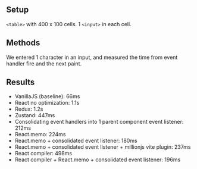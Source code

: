 ## Setup

`<table>` with 400 x 100 cells. 1 `<input>` in each cell.

## Methods

We entered 1 character in an input, and measured the time from event handler fire and the next paint.

## Results

- VanillaJS (baseline): 66ms
- React no optimization: 1.1s
- Redux: 1.2s
- Zustand: 447ms
- Consolidating event handlers into 1 parent component event listener: 212ms
- React.memo: 224ms
- React.memo + consolidated event listener: 180ms
- React.memo + consolidated event listener + millionjs vite plugin: 237ms
- React compiler: 498ms
- React compiler + React.memo + consolidated event listener: 196ms
